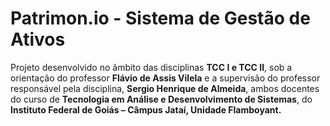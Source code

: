 # Patrimon.io - Sistema de Gestão de Ativos

Projeto desenvolvido no âmbito das disciplinas **TCC I e TCC II**, sob a orientação do professor **Flávio de Assis Vilela** e a supervisão do professor responsável pela disciplina, **Sergio Henrique de Almeida**, ambos docentes do curso de **Tecnologia em Análise e Desenvolvimento de Sistemas**, do **Instituto Federal de Goiás – Câmpus Jataí, Unidade Flamboyant.**
